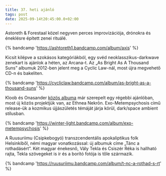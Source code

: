 ```yaml
---
title: 37. heti ajánló
tags: post
date: 2025-09-14t20:45:00.0+02:00
---
```


Astoreth & Forestaal közel negyven perces improvizációja, drónokra és éneklésre épített zenei rituálé.

{% bandcamp 'https://ashtoreth1.bandcamp.com/album/axis' %}

Kicsit kilépve a szokásos kategóriákból, egy svéd neoklasszikus-darkwave zenekart is ajánlok a héten, az Arcana-t. Az „As Bright As A Thousand Suns” albumuk 2012-ben jelent meg a Cyclic Law-nál, most újra megvehető CD-n és bakeliten.

{% bandcamp 'https://cycliclaw.bandcamp.com/album/as-bright-as-a-thousand-suns' %}

Kloob és Onasander [közös albuma](https://winter-light.bandcamp.com/album/go-s) már szerepelt egy régebbi ajánlóban, most új közös projektjük van, az Ethnea Nekrōn. Exo-Metempsychosis című release-ük a kozmikus újjászületés témáját járja körül, dark/space ambient stílusban.

{% bandcamp 'https://winter-light.bandcamp.com/album/exo-metempsychosis' %}

A Ruusuriimu (Csipkebogyó) transzcendentális apokaliptikus folk Helsinkiből, némi magyar vonatkozással: új albumuk címe „Tánc a rothadásért”. Két magyar énekesnő, Vály Tekla és Csiszér Réka is hallható rajta, Tekla szövegeket is ír és a borító fotója is tőle származik.

{% bandcamp 'https://ruusuriimu.bandcamp.com/album/t-nc-a-rothad-s-rt' %}


